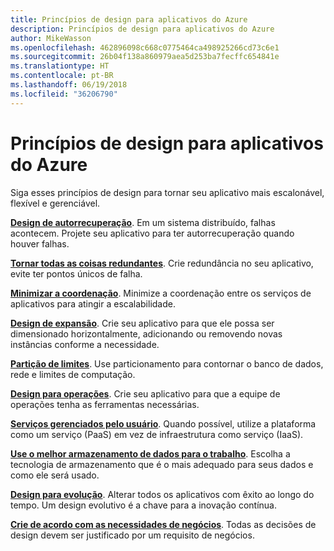 ```yaml
---
title: Princípios de design para aplicativos do Azure
description: Princípios de design para aplicativos do Azure
author: MikeWasson
ms.openlocfilehash: 462896098c668c0775464ca498925266cd73c6e1
ms.sourcegitcommit: 26b04f138a860979aea5d253ba7fecffc654841e
ms.translationtype: HT
ms.contentlocale: pt-BR
ms.lasthandoff: 06/19/2018
ms.locfileid: "36206790"
---
```

# <a name="design-principles-for-azure-applications"></a>Princípios de design para aplicativos do Azure

Siga esses princípios de design para tornar seu aplicativo mais escalonável, flexível e gerenciável. 

**[Design de autorrecuperação](self-healing.md)**. Em um sistema distribuído, falhas acontecem. Projete seu aplicativo para ter autorrecuperação quando houver falhas.

**[Tornar todas as coisas redundantes](redundancy.md)**. Crie redundância no seu aplicativo, evite ter pontos únicos de falha.
 
**[Minimizar a coordenação](minimize-coordination.md)**. Minimize a coordenação entre os serviços de aplicativos para atingir a escalabilidade.
 
**[Design de expansão](scale-out.md)**. Crie seu aplicativo para que ele possa ser dimensionado horizontalmente, adicionando ou removendo novas instâncias conforme a necessidade.

**[Partição de limites](partition.md)**. Use particionamento para contornar o banco de dados, rede e limites de computação.

**[Design para operações](design-for-operations.md)**. Crie seu aplicativo para que a equipe de operações tenha as ferramentas necessárias.

**[Serviços gerenciados pelo usuário](managed-services.md)**. Quando possível, utilize a plataforma como um serviço (PaaS) em vez de infraestrutura como serviço (IaaS).

**[Use o melhor armazenamento de dados para o trabalho](use-the-best-data-store.md)**. Escolha a tecnologia de armazenamento que é o mais adequado para seus dados e como ele será usado. 
 
**[Design para evolução](design-for-evolution.md)**. Alterar todos os aplicativos com êxito ao longo do tempo. Um design evolutivo é a chave para a inovação contínua.

**[Crie de acordo com as necessidades de negócios](build-for-business.md)**. Todas as decisões de design devem ser justificado por um requisito de negócios.

